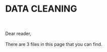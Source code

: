 <h1>DATA CLEANING</h1><br>
<br>
Dear reader,<br>
<br>
There are 3 files in this page that you can find.<br>


